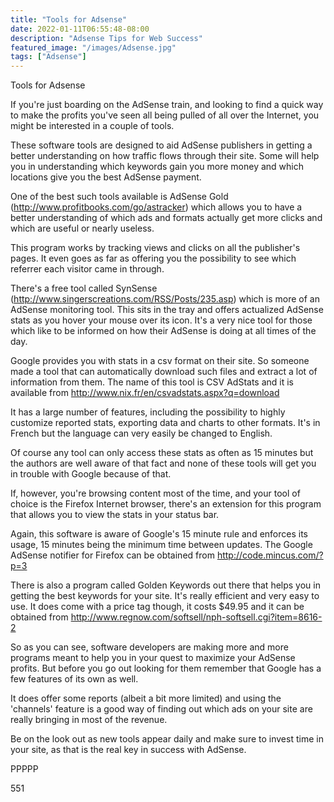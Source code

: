 ```yaml
---
title: "Tools for Adsense"
date: 2022-01-11T06:55:48-08:00
description: "Adsense Tips for Web Success"
featured_image: "/images/Adsense.jpg"
tags: ["Adsense"]
---
```


Tools for Adsense

If you're just boarding on the AdSense train, and looking to find a quick way to make the profits you've seen all being pulled of all over the Internet, you might be interested in a couple of tools.

These software tools are designed to aid AdSense publishers in getting a better understanding on how traffic flows through their site. Some will help you in understanding which keywords gain you more money and which locations give you the best AdSense payment.

One of the best such tools available is AdSense Gold (http://www.profitbooks.com/go/astracker) which allows you to have a better understanding of which ads and formats actually get more clicks and which are useful or nearly useless. 

This program works by tracking views and clicks on all the publisher's pages. It even goes as far as offering you the possibility to see which referrer each visitor came in through.

There's a free tool called SynSense (http://www.singerscreations.com/RSS/Posts/235.asp) which is more of an AdSense monitoring tool. This sits in the tray and offers actualized AdSense stats as you hover your mouse over its icon. It's a very nice tool for those which like to be informed on how their AdSense is doing at all times of the day.

Google provides you with stats in a csv format on their site. So someone made a tool that can automatically download such files and extract a lot of information from them. The name of this tool is CSV AdStats and it is available from http://www.nix.fr/en/csvadstats.aspx?q=download 

It has a large number of features, including the possibility to highly customize reported stats, exporting data and charts to other formats. It's in French but the language can very easily be changed to English.

Of course any tool can only access these stats as often as 15 minutes but the authors are well aware of that fact and none of these tools will get you in trouble with Google because of that.

If, however, you're browsing content most of the time, and your tool of choice is the Firefox Internet browser, there's an extension for this program that allows you to view the stats in your status bar. 

Again, this software is aware of Google's 15 minute rule and enforces its usage, 15 minutes being the minimum time between updates.  The Google AdSense notifier for Firefox can be obtained from http://code.mincus.com/?p=3

There is also a program called Golden Keywords out there that helps you in getting the best keywords for your site. It's really efficient and very easy to use. It does come with a price tag though, it costs $49.95 and it can be obtained from http://www.regnow.com/softsell/nph-softsell.cgi?item=8616-2

So as you can see, software developers are making more and more programs meant to help you in your quest to maximize your AdSense profits. But before you go out looking for them remember that Google has a few features of its own as well.

It does offer some reports (albeit a bit more limited) and using the 'channels' feature is a good way of finding out which ads on your site are really bringing in most of the revenue.

Be on the look out as new tools appear daily and make sure to invest time in your site, as that is the real key in success with AdSense.

PPPPP

551

